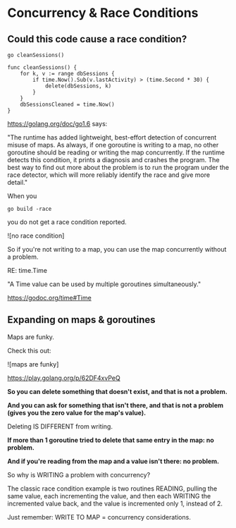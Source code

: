 # Concurrency & Race Conditions

## Could this code cause a race condition?

```
go cleanSessions()
```

```
func cleanSessions() {
	for k, v := range dbSessions {
		if time.Now().Sub(v.lastActivity) > (time.Second * 30) {
			delete(dbSessions, k)
		}
	}
	dbSessionsCleaned = time.Now()
}

```

https://golang.org/doc/go1.6 says:

"The runtime has added lightweight, best-effort detection of concurrent misuse of maps. As always, if one goroutine is writing to a map, no other goroutine should be reading or writing the map concurrently. If the runtime detects this condition, it prints a diagnosis and crashes the program. The best way to find out more about the problem is to run the program under the race detector, which will more reliably identify the race and give more detail."

When you 

```
go build -race
```  

you do not get a race condition reported.


![no race condition]

So if you're not writing to a map, you can use the map concurrently without a problem.

RE: time.Time

"A Time value can be used by multiple goroutines simultaneously."

https://godoc.org/time#Time

## Expanding on maps & goroutines

Maps are funky.

Check this out:

![maps are funky]


https://play.golang.org/p/62DF4xvPeQ

**So you can delete something that doesn't exist, and that is not a problem.** 

**And you can ask for something that isn't there, and that is not a problem (gives you the zero value for the map's value).**

Deleting IS DIFFERENT from writing.

**If more than 1 goroutine tried to delete that same entry in the map: no problem.**

**And if you're reading from the map and a value isn't there: no problem.**

So why is WRITING a problem with concurrency?

The classic race condition example is two routines READING, pulling the same value, each incrementing the value, and then each WRITING the incremented value back, and the value is incremented only 1, instead of 2.

Just remember: WRITE TO MAP = concurrency considerations.